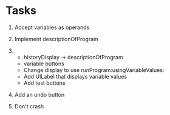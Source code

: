 # Tasks

1. Accept variables as operands

2. Implement descriptionOfProgram

3.  * historyDisplay -> descriptionOfProgram
    * variable buttons
    * Change display to use runProgram:usingVariableValues:
    * Add UILabel that displays variable values
    * Add test buttons

4. Add an undo button

5. Don't crash